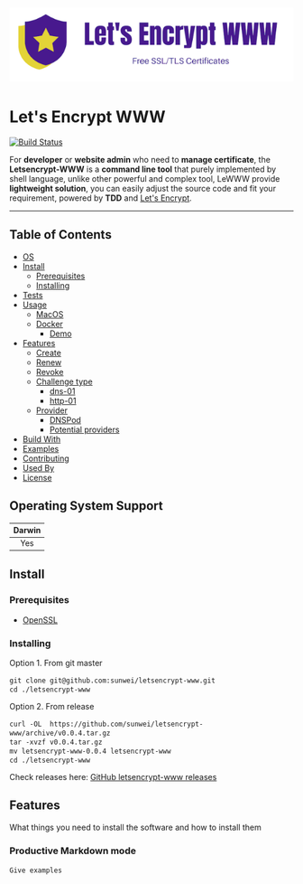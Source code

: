# ![logo](./assets/github.logo.png)

# Let's Encrypt WWW 

[![Build Status](https://travis-ci.org/sunwei/letsencrypt-www.svg?branch=master)](https://travis-ci.org/sunwei/letsencrypt-www)

For **developer** or **website admin** who need to **manage certificate**, the **Letsencrypt-WWW** is a **command line tool** 
that purely implemented by shell language, unlike other powerful and complex tool, LeWWW provide **lightweight solution**, 
you can easily adjust the source code and fit your requirement, powered by **TDD** and [Let's Encrypt](https://letsencrypt.org/).

---


## Table of Contents
- [OS](#-operating-system-support)
- [Install](#-install)
  - [Prerequisites](#prerequisites)
  - [Installing](#prerequisites)
- [Tests](#-running-the-tests)
- [Usage](#-usage)
  - [MacOS](#macos)
  - [Docker](#docker)
    - [Demo](#html)
- [Features](#-features)
  - [Create](#create)
  - [Renew](#renew)
  - [Revoke](#revoke)
  - [Challenge type](#challenge-type)
    - [dns-01](#dns-01)
    - [http-01](#easy-wysiwyg-mode)
  - [Provider](#dns-provider)
    - [DNSPod](#dns-pod)
    - [Potential providers](#potential-providers)
- [Build With](#-build-with)
- [Examples](#-examples)
- [Contributing](#-contributing)
- [Used By](#-used-by)
- [License](#-license)


## Operating System Support

| Darwin | 
| :---------: | 
| Yes |

## Install

### Prerequisites

* [OpenSSL](https://www.openssl.org/source/)

### Installing

Option 1. From git master 

```
git clone git@github.com:sunwei/letsencrypt-www.git
cd ./letsencrypt-www

```

Option 2. From release 

```
curl -OL  https://github.com/sunwei/letsencrypt-www/archive/v0.0.4.tar.gz
tar -xvzf v0.0.4.tar.gz
mv letsencrypt-www-0.0.4 letsencrypt-www
cd ./letsencrypt-www

```

Check releases here: [GitHub letsencrypt-www releases](https://github.com/sunwei/letsencrypt-www/releases)

## Features

What things you need to install the software and how to install them

### Productive Markdown mode

```
Give examples
```